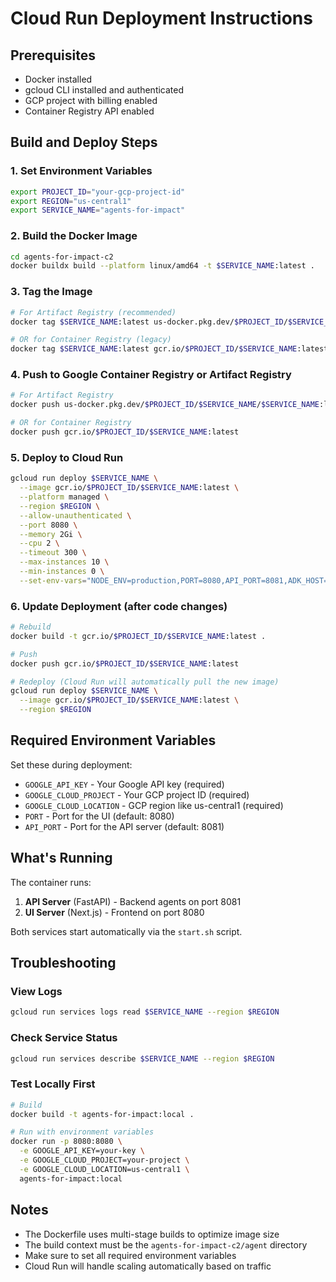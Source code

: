 # Cloud Run Deployment Instructions

## Prerequisites
- Docker installed
- gcloud CLI installed and authenticated
- GCP project with billing enabled
- Container Registry API enabled

## Build and Deploy Steps

### 1. Set Environment Variables
```bash
export PROJECT_ID="your-gcp-project-id"
export REGION="us-central1"
export SERVICE_NAME="agents-for-impact"
```

### 2. Build the Docker Image
```bash
cd agents-for-impact-c2
docker buildx build --platform linux/amd64 -t $SERVICE_NAME:latest .
```

### 3. Tag the Image
```bash
# For Artifact Registry (recommended)
docker tag $SERVICE_NAME:latest us-docker.pkg.dev/$PROJECT_ID/$SERVICE_NAME/$SERVICE_NAME:latest

# OR for Container Registry (legacy)
docker tag $SERVICE_NAME:latest gcr.io/$PROJECT_ID/$SERVICE_NAME:latest
```

### 4. Push to Google Container Registry or Artifact Registry
```bash
# For Artifact Registry
docker push us-docker.pkg.dev/$PROJECT_ID/$SERVICE_NAME/$SERVICE_NAME:latest

# OR for Container Registry
docker push gcr.io/$PROJECT_ID/$SERVICE_NAME:latest
```

### 5. Deploy to Cloud Run
```bash
gcloud run deploy $SERVICE_NAME \
  --image gcr.io/$PROJECT_ID/$SERVICE_NAME:latest \
  --platform managed \
  --region $REGION \
  --allow-unauthenticated \
  --port 8080 \
  --memory 2Gi \
  --cpu 2 \
  --timeout 300 \
  --max-instances 10 \
  --min-instances 0 \
  --set-env-vars="NODE_ENV=production,PORT=8080,API_PORT=8081,ADK_HOST=0.0.0.0,NEXT_TELEMETRY_DISABLED=1,GOOGLE_API_KEY=your-api-key,GOOGLE_CLOUD_PROJECT=$PROJECT_ID,GOOGLE_CLOUD_LOCATION=$REGION"
```

### 6. Update Deployment (after code changes)
```bash
# Rebuild
docker build -t gcr.io/$PROJECT_ID/$SERVICE_NAME:latest .

# Push
docker push gcr.io/$PROJECT_ID/$SERVICE_NAME:latest

# Redeploy (Cloud Run will automatically pull the new image)
gcloud run deploy $SERVICE_NAME \
  --image gcr.io/$PROJECT_ID/$SERVICE_NAME:latest \
  --region $REGION
```

## Required Environment Variables

Set these during deployment:

- `GOOGLE_API_KEY` - Your Google API key (required)
- `GOOGLE_CLOUD_PROJECT` - Your GCP project ID (required)
- `GOOGLE_CLOUD_LOCATION` - GCP region like us-central1 (required)
- `PORT` - Port for the UI (default: 8080)
- `API_PORT` - Port for the API server (default: 8081)

## What's Running

The container runs:
1. **API Server** (FastAPI) - Backend agents on port 8081
2. **UI Server** (Next.js) - Frontend on port 8080

Both services start automatically via the `start.sh` script.

## Troubleshooting

### View Logs
```bash
gcloud run services logs read $SERVICE_NAME --region $REGION
```

### Check Service Status
```bash
gcloud run services describe $SERVICE_NAME --region $REGION
```

### Test Locally First
```bash
# Build
docker build -t agents-for-impact:local .

# Run with environment variables
docker run -p 8080:8080 \
  -e GOOGLE_API_KEY=your-key \
  -e GOOGLE_CLOUD_PROJECT=your-project \
  -e GOOGLE_CLOUD_LOCATION=us-central1 \
  agents-for-impact:local
```

## Notes

- The Dockerfile uses multi-stage builds to optimize image size
- The build context must be the `agents-for-impact-c2/agent` directory
- Make sure to set all required environment variables
- Cloud Run will handle scaling automatically based on traffic
